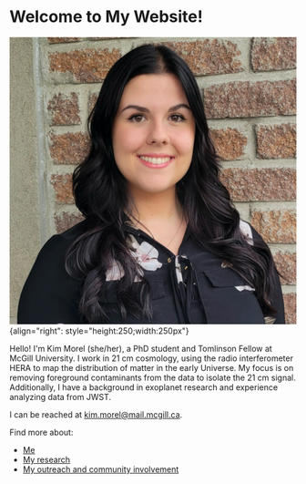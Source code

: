 # Welcome to My Website!

![Kim Morel](./media/MOREL_Kim.png "Me"){align="right": style="height:250;width:250px"}

Hello! I'm Kim Morel (she/her), a PhD student and Tomlinson Fellow at McGill University. I work in 21 cm cosmology, using the radio interferometer HERA to map the distribution of matter in the early Universe. My focus is on removing foreground contaminants from the data to isolate the 21 cm signal. Additionally, I have a background in exoplanet research and experience analyzing data from JWST.

I can be reached at [kim.morel@mail.mcgill.ca](mailto:kim.morel@mail.mcgill.ca).

Find more about:

- [Me](./about/index.md)
- [My research](./reasearch/index.md)
- [My outreach and community involvement](./implication/index.md)